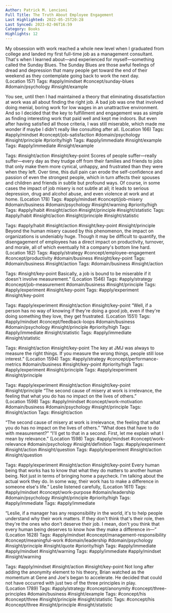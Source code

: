 ```yaml
---
Author: Patrick M. Lencioni
Full Title: The Truth About Employee Engagement
Last Highlighted: 2022-05-25T20:28
Last Synced: 2023-02-06T16:59
Category: Books
Highlights: 12
---
```

My obsession with work reached a whole new level when I graduated from college and landed my first full-time job as a management consultant. That's when I learned about—and experienced for myself—something called the Sunday Blues. The Sunday Blues are those awful feelings of dread and depression that many people get toward the end of their weekend as they contemplate going back to work the next day. (Location 157)
Tags: #apply/mindset #concept/sunday-blues #domain/psychology #insight/example
  
You see, until then I had maintained a theory that eliminating dissatisfaction at work was all about finding the right job. A bad job was one that involved doing menial, boring work for low wages in an unattractive environment. And so I decided that the key to fulfillment and engagement was as simple as finding interesting work that paid well and kept me indoors. But even after having satisfied all those criteria, I was still miserable, which made me wonder if maybe I didn't really like consulting after all. (Location 166)
Tags: #apply/mindset #concept/job-satisfaction #domain/psychology #insight/principle #priority/high
Tags: #apply/immediate #insight/example
Tags: #apply/immediate #insight/example
  
Tags: #insight/action #insight/key-point
Scores of people suffer—really suffer—every day as they trudge off from their families and friends to jobs that only make them more cynical, unhappy, and frustrated than they were when they left. Over time, this dull pain can erode the self-confidence and passion of even the strongest people, which in turn affects their spouses and children and friends in subtle but profound ways. Of course, in some cases the impact of job misery is not subtle at all; it leads to serious depression, drug and alcohol abuse, and even violence at work and at home. (Location 178)
Tags: #apply/mindset #concept/job-misery #domain/business #domain/psychology #insight/warning #priority/high
Tags: #apply/habit #insight/action #insight/principle #insight/statistic
Tags: #apply/habit #insight/action #insight/principle #insight/statistic
  
Tags: #apply/habit #insight/action #insight/key-point #insight/principle
Beyond the human misery caused by this phenomenon, the impact on organizations is undeniably huge. Though it may be difficult to quantify, the disengagement of employees has a direct impact on productivity, turnover, and morale, all of which eventually hit a company's bottom line hard. (Location 182)
Tags: #apply/strategy #concept/employee-engagement #concept/productivity #domain/business #insight/key-point
Tags: #domain/business #insight/action
Tags: #domain/business #insight/action
  
Tags: #insight/key-point
Basically, a job is bound to be miserable if it doesn't involve measurement.” (Location 1546)
Tags: #apply/strategy #concept/job-measurement #domain/business #insight/principle
Tags: #apply/experiment #insight/key-point
Tags: #apply/experiment #insight/key-point
  
Tags: #apply/experiment #insight/action #insight/key-point
“Well, if a person has no way of knowing if they're doing a good job, even if they're doing something they love, they get frustrated. (Location 1551)
Tags: #apply/mindset #concept/feedback-loops #domain/business #domain/psychology #insight/principle #priority/high
Tags: #apply/immediate #insight/statistic
Tags: #apply/immediate #insight/statistic
  
Tags: #insight/action #insight/key-point
The key at JMJ was always to measure the right things. If you measure the wrong things, people still lose interest.” (Location 1594)
Tags: #apply/strategy #concept/performance-metrics #domain/business #insight/key-point #priority/high
Tags: #apply/experiment #insight/principle
Tags: #apply/experiment #insight/principle
  
Tags: #apply/experiment #insight/action #insight/key-point #insight/principle
“The second cause of misery at work is irrelevance, the feeling that what you do has no impact on the lives of others.” (Location 1598)
Tags: #apply/mindset #concept/work-motivation #domain/business #domain/psychology #insight/principle
Tags: #insight/action
Tags: #insight/action
  
“The second cause of misery at work is irrelevance, the feeling that what you do has no impact on the lives of others.” “What does that have to do with measurement?” “I'll get to that in a second. First, let me explain what I mean by relevance.” (Location 1598)
Tags: #apply/mindset #concept/work-relevance #domain/psychology #insight/definition
Tags: #apply/experiment #insight/action #insight/question
Tags: #apply/experiment #insight/action #insight/question
  
Tags: #apply/experiment #insight/action #insight/key-point
Every human being that works has to know that what they do matters to another human being. Not just in terms of bringing home a paycheck. I'm talking about the actual work they do. In some way, their work has to make a difference in someone else's life.” Leslie listened carefully, (Location 1611)
Tags: #apply/mindset #concept/work-purpose #domain/leadership #domain/psychology #insight/principle #priority/high
Tags: #apply/immediate
Tags: #apply/immediate
  
“Leslie, if a manager has any responsibility in the world, it's to help people understand why their work matters. If they don't think that's their role, then they're the ones who don't deserve their job. I mean, don't you think that every human being deserves to know how they make a difference in—” (Location 1628)
Tags: #apply/mindset #concept/management-responsibility #concept/meaningful-work #domain/leadership #domain/psychology #insight/principle #insight/quote #priority/high
Tags: #apply/immediate #apply/mindset #insight/warning
Tags: #apply/immediate #apply/mindset #insight/warning
  
Tags: #apply/mindset #insight/action #insight/key-point
Not long after adding the anonymity element to his theory, Brian watched as the momentum at Gene and Joe's began to accelerate. He decided that could not have occurred with just two of the three principles in play. (Location 1789)
Tags: #apply/strategy #concept/anonymity #concept/three-principles #domain/business #insight/example
Tags: #concept/his #concept/three #insight/principle #insight/statistic
Tags: #concept/his #concept/three #insight/principle #insight/statistic